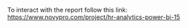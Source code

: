 To interact with the report follow this link:
https://www.novypro.com/project/hr-analytics-power-bi-15
